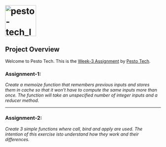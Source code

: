 # <a href="https://www.pesto.tech/become-a-developer/" target="_blank"><img src="https://pestotech.b-cdn.net/pesto-logo-black.png" alt="pesto-tech_logo" width="100px"></a>

## Project Overview
Welcome to Pesto Tech. This is the [Week-3 Assignment](https://pestotech.teachable.com/courses/1782350/lectures/40231498) by [Pesto Tech](https://www.pesto.tech/become-a-developer/).

### Assignment-1:
*Create a memoize function that remembers previous inputs and stores them in cache so that it won’t have to compute the same inputs more than once. The function will take an unspecified number of integer inputs and a reducer method.*

---

### Assignment-2:
*Create 3 simple functions where call, bind and apply are used. The intention of this exercise isto understand how they work and their differences.*